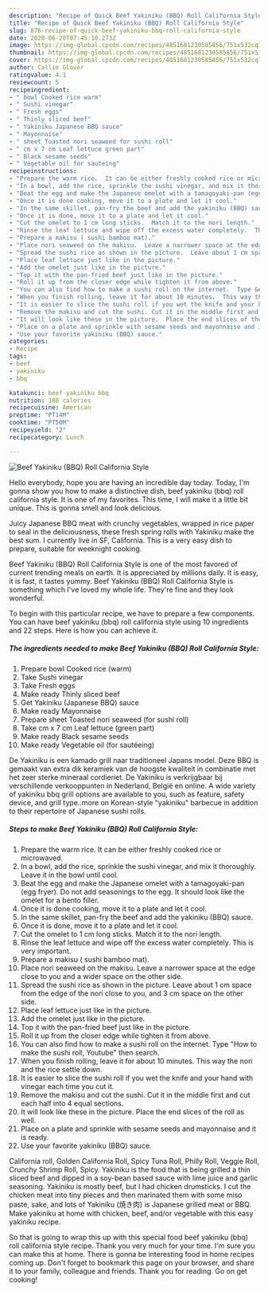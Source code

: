 ```yaml
---
description: "Recipe of Quick Beef Yakiniku (BBQ) Roll California Style"
title: "Recipe of Quick Beef Yakiniku (BBQ) Roll California Style"
slug: 876-recipe-of-quick-beef-yakiniku-bbq-roll-california-style
date: 2020-06-20T07:45:10.273Z
image: https://img-global.cpcdn.com/recipes/4851681230585856/751x532cq70/beef-yakiniku-bbq-roll-california-style-recipe-main-photo.jpg
thumbnail: https://img-global.cpcdn.com/recipes/4851681230585856/751x532cq70/beef-yakiniku-bbq-roll-california-style-recipe-main-photo.jpg
cover: https://img-global.cpcdn.com/recipes/4851681230585856/751x532cq70/beef-yakiniku-bbq-roll-california-style-recipe-main-photo.jpg
author: Callie Glover
ratingvalue: 4.1
reviewcount: 5
recipeingredient:
- " bowl Cooked rice warm"
- " Sushi vinegar"
- " Fresh eggs"
- " Thinly sliced beef"
- " Yakiniku Japanese BBQ sauce"
- " Mayonnaise"
- " sheet Toasted nori seaweed for sushi roll"
- " cm x 7 cm Leaf lettuce green part"
- " Black sesame seeds"
- " Vegetable oil for sauteing"
recipeinstructions:
- "Prepare the warm rice.  It can be either freshly cooked rice or microwaved."
- "In a bowl, add the rice, sprinkle the sushi vinegar, and mix it thoroughly.  Leave it in the bowl until cool."
- "Beat the egg and make the Japanese omelet with a tamagoyaki-pan (egg fryer). Do not add seasonings to the egg. It should look like the omelet for a bento filler."
- "Once it is done cooking, move it to a plate and let it cool."
- "In the same skillet, pan-fry the beef and add the yakiniku (BBQ) sauce."
- "Once it is done, move it to a plate and let it cool."
- "Cut the omelet to 1 cm long sticks.  Match it to the nori length."
- "Rinse the leaf lettuce and wipe off the excess water completely.  This is very important."
- "Prepare a makisu ( sushi bamboo mat)."
- "Place nori seaweed on the makisu.  Leave a narrower space at the edge close to you and a wider space on the other side."
- "Spread the sushi rice as shown in the picture.  Leave about 1 cm space from the edge of the nori close to you, and 3 cm space on the other side."
- "Place leaf lettuce just like in the picture."
- "Add the omelet just like in the picture."
- "Top it with the pan-fried beef just like in the picture."
- "Roll it up from the closer edge while tighten it from above."
- "You can also find how to make a sushi roll on the internet.  Type &#34;How to make the sushi roll, Youtube&#34; then search."
- "When you finish rolling, leave it for about 10 minutes.  This way the nori and the rice settle down."
- "It is easier to slice the sushi roll if you wet the knife and your hand with vinegar each time you cut it."
- "Remove the makisu and cut the sushi. Cut it in the middle first and cut each half into 4 equal sections."
- "It will look like these in the picture.  Place the end slices of the roll as well."
- "Place on a plate and sprinkle with sesame seeds and mayonnaise and it is ready."
- "Use your favorite yakiniku (BBQ) sauce."
categories:
- Recipe
tags:
- beef
- yakiniku
- bbq

katakunci: beef yakiniku bbq 
nutrition: 188 calories
recipecuisine: American
preptime: "PT14M"
cooktime: "PT50M"
recipeyield: "2"
recipecategory: Lunch

---
```



![Beef Yakiniku (BBQ) Roll California Style](https://img-global.cpcdn.com/recipes/4851681230585856/751x532cq70/beef-yakiniku-bbq-roll-california-style-recipe-main-photo.jpg)

Hello everybody, hope you are having an incredible day today. Today, I'm gonna show you how to make a distinctive dish, beef yakiniku (bbq) roll california style. It is one of my favorites. This time, I will make it a little bit unique. This is gonna smell and look delicious.

Juicy Japanese BBQ meat with crunchy vegetables, wrapped in rice paper to seal in the deliciousness, these fresh spring rolls with Yakiniku make the best sum. I currently live in SF, California. This is a very easy dish to prepare, suitable for weeknight cooking.

Beef Yakiniku (BBQ) Roll California Style is one of the most favored of current trending meals on earth. It is appreciated by millions daily. It is easy, it is fast, it tastes yummy. Beef Yakiniku (BBQ) Roll California Style is something which I've loved my whole life. They're fine and they look wonderful.


To begin with this particular recipe, we have to prepare a few components. You can have beef yakiniku (bbq) roll california style using 10 ingredients and 22 steps. Here is how you can achieve it.

<!--inarticleads1-->

##### The ingredients needed to make Beef Yakiniku (BBQ) Roll California Style:

1. Prepare  bowl Cooked rice (warm)
1. Take  Sushi vinegar
1. Take  Fresh eggs
1. Make ready  Thinly sliced beef
1. Get  Yakiniku (Japanese BBQ) sauce
1. Make ready  Mayonnaise
1. Prepare  sheet Toasted nori seaweed (for sushi roll)
1. Take  cm x 7 cm Leaf lettuce (green part)
1. Make ready  Black sesame seeds
1. Make ready  Vegetable oil (for sautéeing)


De Yakiniku is een kamado grill naar traditioneel Japans model. Deze BBQ is gemaakt van extra dik keramiek van de hoogste kwaliteit in combinatie met het zeer sterke mineraal cordieriet. De Yakiniku is verkrijgbaar bij verschillende verkooppunten in Nederland, België en online. A wide variety of yakiniku bbq grill options are available to you, such as feature, safety device, and grill type..more on Korean-style &#34;yakiniku&#34; barbecue in addition to their repertoire of Japanese sushi rolls. 

<!--inarticleads2-->

##### Steps to make Beef Yakiniku (BBQ) Roll California Style:

1. Prepare the warm rice.  It can be either freshly cooked rice or microwaved.
1. In a bowl, add the rice, sprinkle the sushi vinegar, and mix it thoroughly.  Leave it in the bowl until cool.
1. Beat the egg and make the Japanese omelet with a tamagoyaki-pan (egg fryer). Do not add seasonings to the egg. It should look like the omelet for a bento filler.
1. Once it is done cooking, move it to a plate and let it cool.
1. In the same skillet, pan-fry the beef and add the yakiniku (BBQ) sauce.
1. Once it is done, move it to a plate and let it cool.
1. Cut the omelet to 1 cm long sticks.  Match it to the nori length.
1. Rinse the leaf lettuce and wipe off the excess water completely.  This is very important.
1. Prepare a makisu ( sushi bamboo mat).
1. Place nori seaweed on the makisu.  Leave a narrower space at the edge close to you and a wider space on the other side.
1. Spread the sushi rice as shown in the picture.  Leave about 1 cm space from the edge of the nori close to you, and 3 cm space on the other side.
1. Place leaf lettuce just like in the picture.
1. Add the omelet just like in the picture.
1. Top it with the pan-fried beef just like in the picture.
1. Roll it up from the closer edge while tighten it from above.
1. You can also find how to make a sushi roll on the internet.  Type &#34;How to make the sushi roll, Youtube&#34; then search.
1. When you finish rolling, leave it for about 10 minutes.  This way the nori and the rice settle down.
1. It is easier to slice the sushi roll if you wet the knife and your hand with vinegar each time you cut it.
1. Remove the makisu and cut the sushi. Cut it in the middle first and cut each half into 4 equal sections.
1. It will look like these in the picture.  Place the end slices of the roll as well.
1. Place on a plate and sprinkle with sesame seeds and mayonnaise and it is ready.
1. Use your favorite yakiniku (BBQ) sauce.


California roll, Golden California Roll, Spicy Tuna Roll, Philly Roll, Veggie Roll, Crunchy Shrimp Roll, Spicy. Yakiniku is the food that is being grilled a thin sliced beef and dipped in a soy-bean based sauce with lime juice and garlic seasoning. Yakiniku is mostly beef, but I had chicken drumsticks. I cut the chicken meat into tiny pieces and then marinated them with some miso paste, sake, and lots of Yakiniku (焼き肉) is Japanese grilled meat or BBQ. Make yakiniku at home with chicken, beef, and/or vegetable with this easy yakiniku recipe. 

So that is going to wrap this up with this special food beef yakiniku (bbq) roll california style recipe. Thank you very much for your time. I'm sure you can make this at home. There is gonna be interesting food in home recipes coming up. Don't forget to bookmark this page on your browser, and share it to your family, colleague and friends. Thank you for reading. Go on get cooking!
